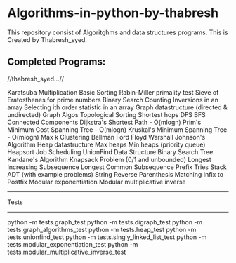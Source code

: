 # Algorithms-in-python-by-thabresh
This repository consist of Algoritghms and data structures programs. This is Created by Thabresh_syed.

Completed Programs:
-----------------------------------------------------------------------------------------------------------
//thabresh_syed...//

Karatsuba Multiplication
Basic Sorting
Rabin-Miller primality test
Sieve of Eratosthenes for prime numbers
Binary Search
Counting Inversions in an array
Selecting ith order statistic in an array
Graph datastructure (directed & undirected)
Graph Algos
Topological Sorting
Shortest hops
DFS
BFS
Connected Components
Dijkstra's Shortest Path - O(mlogn)
Prim's Minimum Cost Spanning Tree - O(mlogn)
Kruskal's Minimum Spanning Tree - O(mlogn)
Max k Clustering
Bellman Ford
Floyd Warshall
Johnson's Algorithm
Heap datastructure
Max heaps
Min heaps (priority queue)
Heapsort
Job Scheduling
UnionFind Data Structure
Binary Search Tree
Kandane's Algorithm
Knapsack Problem (0/1 and unbounded)
Longest Increasing Subsequence
Longest Common Subsequence
Prefix Tries
Stack ADT (with example problems)
String Reverse
Parenthesis Matching
Infix to Postfix
Modular exponentiation
Modular multiplicative inverse

-----------------------------------------------------------------------------------------

Tests

-----------------------------------------------------------------------------------------

python -m tests.graph_test
python -m tests.digraph_test
python -m tests.graph_algorithms_test
python -m tests.heap_test
python -m tests.unionfind_test
python -m tests.singly_linked_list_test
python -m tests.modular_exponentiation_test
python -m tests.modular_multiplicative_inverse_test
